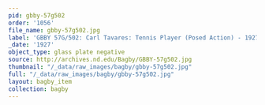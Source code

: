 ```yaml
---
pid: gbby-57g502
order: '1056'
file_name: gbby-57g502.jpg
label: 'GBBY 57G/502: Carl Tavares: Tennis Player (Posed Action) - 1927'
_date: '1927'
object_type: glass plate negative
source: http://archives.nd.edu/Bagby/GBBY-57g502.jpg
thumbnail: "/_data/raw_images/bagby/gbby-57g502.jpg"
full: "/_data/raw_images/bagby/gbby-57g502.jpg"
layout: bagby_item
collection: bagby
---
```

